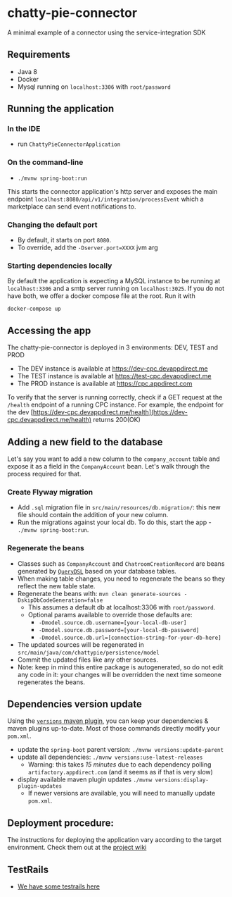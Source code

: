 # chatty-pie-connector

A minimal example of a connector using the service-integration SDK

## Requirements
* Java 8
* Docker
* Mysql running on `localhost:3306` with `root/password`

## Running the application
### In the IDE
* run `ChattyPieConnectorApplication`

### On the command-line
* `./mvnw spring-boot:run`

This starts the connector application's http server and exposes the main
endpoint `localhost:8080/api/v1/integration/processEvent` which a marketplace
can send event notifications to.

### Changing the default port
* By default, it starts on port `8080`.
* To override, add the `-Dserver.port=XXXX` jvm arg

### Starting dependencies locally
By default the application is expecting a MySQL instance to be running
at `localhost:3306` and a smtp server running on `localhost:3025`.
If you do not have both, we offer a docker compose file at the root. Run it with

    docker-compose up

## Accessing the app
The chatty-pie-connector is deployed in 3 environments: DEV, TEST and PROD
* The DEV instance is available at https://dev-cpc.devappdirect.me
* The TEST instance is available at https://test-cpc.devappdirect.me
* The PROD instance is available at https://cpc.appdirect.com

To verify that the server is running correctly, check if a GET request at the `/health`
endpoint of a running CPC instance. For example, the endpoint for the dev 
[https://dev-cpc.devappdirect.me/health](https://dev-cpc.devappdirect.me/health)
returns 200(OK)

## Adding a new field to the database
Let's say you want to add a new column to the `company_account` table and expose it as a field in the `CompanyAccount` bean.
Let's walk through the process required for that.

### Create Flyway migration
* Add `.sql` migration file in `src/main/resources/db.migration/`: this new file should contain the addition of your new column.
* Run the migrations against your local db. To do this, start the app - `./mvnw spring-boot:run`.

### Regenerate the beans
* Classes such as `CompanyAccount` and `ChatroomCreationRecord` are beans generated by [`QueryDSL`](http://www.querydsl.com/) based on your database tables.
* When making table changes, you need to regenerate the beans so they reflect the new table state.
* Regenerate the beans with: `mvn clean generate-sources -DskipDbCodeGeneration=false`
    * This assumes a default db at localhost:3306 with `root/password`.
    * Optional params available to override those defaults are:
        * `-Dmodel.source.db.username=[your-local-db-user]`
        * `-Dmodel.source.db.password=[your-local-db-password]`
        * `-Dmodel.source.db.url=[connection-string-for-your-db-here]`
* The updated sources will be regenerated in `src/main/java/com/chattypie/persistence/model`
* Commit the updated files like any other sources.
* Note: keep in mind this entire package is autogenerated, so do not edit any code in it: your changes will be overridden the next time someone regenerates the beans.

## Dependencies version update
Using the [`versions` maven plugin](http://www.mojohaus.org/versions-maven-plugin/), you can keep
your dependencies & maven plugins up-to-date. Most of those commands directly modify your `pom.xml`.
* update the `spring-boot` parent version: `./mvnw versions:update-parent`
* update all dependencies: `./mvnw versions:use-latest-releases`
    * Warning: this takes _15 minutes_ due to each dependency polling `artifactory.appdirect.com` (and it seems as if that is very slow)
* display available maven plugin updates `./mvnw versions:display-plugin-updates`
    * If newer versions are available, you will need to manually update `pom.xml`.

## Deployment procedure:
The instructions for deploying the application vary according to the target environment. Check them out at the 
[project wiki](https://github.com/AppDirect/chatty-pie-connector/wiki/Deployment-Procedure) 

## TestRails
* [We have some testrails here](https://appdirect.testrail.com/index.php?/suites/view/98&group_by=cases:section_id&group_id=2139181&group_order=asc)
